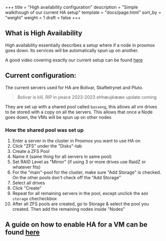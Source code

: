 +++
title = "High availability configuration"
description = "Simple walkthough of our current HA setup"
template = "docs/page.html"
sort_by = "weight"
weight = 1
draft = false
+++

## What is High Availability

High availability essentially describes a setup where if a node in proxmox goes
down. Its services will be automatically spun up on another.

A good video covering exactly our current setup can be found
[here](https://www.youtube.com/watch?v=08b9DDJ_yf4&t=504s)

## Current configuration:

The current servers used for HA are Bolivar, Skaftetrynet and Pluto.

> Bolivar is kill, RIP in peace 2023-2023 ehhæujëææe update coming

They are set up with a shared pool called `basseng`, this allows all vm drives
to be stored with a copy on all the servers. This allows that once a Node goes
down, the VMs will be spun up on other nodes

### How the shared pool was set up

1. Enter a server in the cluster in Proxmox you want to use HA on
2. Click "ZFS" under the "Disks"-tab
3. Create a ZFS Pool
4. Name it (same thing for all servers in same pool)
5. Set RAID Level as "Mirror" (if using 3 or more drives use RaidZ or whatever
   fits)
6. For the "main"-pool for the cluster, make sure "Add Storage" is checked. On
   the other pools don't check off the "Add Storage"
7. Select all drives
8. Click "Create"
9. Repeat for all remaining servers in the pool, except unclick the
   `Add storage` checheckbox
10. After all ZFS pools are created, go to Storage & select the pool you
    created. Then add the remaining nodes inside "Nodes"

## A guide on how to enable HA for a VM can be found [here](/docs/instrukser/ha-setup/)
